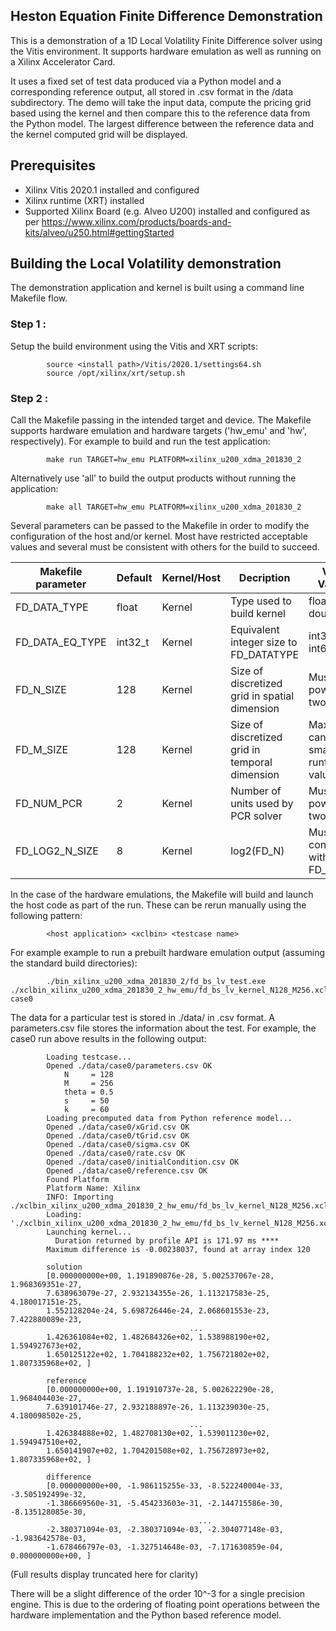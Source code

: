 ## Heston Equation Finite Difference Demonstration
This is a demonstration of a 1D Local Volatility Finite Difference solver using the Vitis environment.  It supports hardware emulation as well as running on a Xilinx Accelerator Card.

It uses a fixed set of test data produced via a Python model and a corresponding reference output, all stored in .csv format in the /data subdirectory.  The demo will take the input data, compute the pricing grid based using the kernel and then compare this to the reference data from the Python model.  The largest difference between the reference data and the kernel computed grid will be displayed.

## Prerequisites

- Xilinx Vitis 2020.1 installed and configured
- Xilinx runtime (XRT) installed
- Supported Xilinx Board (e.g. Alveo U200) installed and configured as per https://www.xilinx.com/products/boards-and-kits/alveo/u250.html#gettingStarted

## Building the Local Volatility demonstration
The demonstration application and kernel is built using a command line Makefile flow.

### Step 1 :
Setup the build environment using the Vitis and XRT scripts:

            source <install path>/Vitis/2020.1/settings64.sh
            source /opt/xilinx/xrt/setup.sh

### Step 2 :
Call the Makefile passing in the intended target and device. The Makefile supports hardware emulation and hardware targets ('hw_emu' and 'hw', respectively). For example to build and run the test application:

            make run TARGET=hw_emu PLATFORM=xilinx_u200_xdma_201830_2

Alternatively use 'all' to build the output products without running the application:

            make all TARGET=hw_emu PLATFORM=xilinx_u200_xdma_201830_2

Several parameters can be passed to the Makefile in order to modify the configuration of the host and/or kernel. Most have restricted acceptable values and several must be consistent with others for the build to succeed.

| Makefile parameter | Default | Kernel/Host | Decription                                     | Valid Values                                |
|--------------------|---------|-------------|------------------------------------------------|---------------------------------------------|
|FD_DATA_TYPE        | float   | Kernel      | Type used to build kernel                      | float,   double                             |
|FD_DATA_EQ_TYPE     | int32_t | Kernel      | Equivalent integer size to FD_DATATYPE         | int32_t, int64_t                            |
|FD_N_SIZE           | 128     | Kernel      | Size of discretized grid in spatial dimension  | Must be power of two                        |
|FD_M_SIZE           | 128     | Kernel      | Size of discretized grid in temporal dimension | Max size, can pass smaller runtime value    |
|FD_NUM_PCR          | 2       | Kernel      | Number of units used by PCR solver             | Must be power of two                        |
|FD_LOG2_N_SIZE      | 8       | Kernel      | log2(FD_N)                                     | Must be consistent with FD_N_SIZE           |

In the case of the hardware emulations, the Makefile will build and launch the host code as part of the run.  These can be rerun manually using the following pattern:

            <host application> <xclbin> <testcase name> 

For example example to run a prebuilt hardware emulation output (assuming the standard build directories):

            ./bin_xilinx_u200_xdma_201830_2/fd_bs_lv_test.exe ./xclbin_xilinx_u200_xdma_201830_2_hw_emu/fd_bs_lv_kernel_N128_M256.xclbin case0

The data for a particular test is stored in ./data/<casename> in .csv format.  A parameters.csv file stores the information about the test.  For example, the case0 run above results in the following output:

            Loading testcase...
            Opened ./data/case0/parameters.csv OK
                N     = 128
                M     = 256
                theta = 0.5
                s     = 50
                k     = 60
            Loading precomputed data from Python reference model...
            Opened ./data/case0/xGrid.csv OK
            Opened ./data/case0/tGrid.csv OK
            Opened ./data/case0/sigma.csv OK
            Opened ./data/case0/rate.csv OK
            Opened ./data/case0/initialCondition.csv OK
            Opened ./data/case0/reference.csv OK
            Found Platform
            Platform Name: Xilinx
            INFO: Importing ./xclbin_xilinx_u200_xdma_201830_2_hw_emu/fd_bs_lv_kernel_N128_M256.xclbin
            Loading: './xclbin_xilinx_u200_xdma_201830_2_hw_emu/fd_bs_lv_kernel_N128_M256.xclbin'
            Launching kernel...
              Duration returned by profile API is 171.97 ms **** 
            Maximum difference is -0.00238037, found at array index 120

            solution
            [0.000000000e+00, 1.191890876e-28, 5.002537067e-28, 1.968369351e-27, 
            7.638963079e-27, 2.932134355e-26, 1.113217583e-25, 4.180017151e-25, 
            1.552128204e-24, 5.698726446e-24, 2.068601553e-23, 7.422880089e-23, 
                                            ...
            1.426361084e+02, 1.482684326e+02, 1.538988190e+02, 1.594927673e+02, 
            1.650125122e+02, 1.704188232e+02, 1.756721802e+02, 1.807335968e+02, ]

            reference
            [0.000000000e+00, 1.191910737e-28, 5.002622290e-28, 1.968404403e-27, 
            7.639101746e-27, 2.932188897e-26, 1.113239030e-25, 4.180098502e-25, 
                                            ...
            1.426384888e+02, 1.482708130e+02, 1.539011230e+02, 1.594947510e+02, 
            1.650141907e+02, 1.704201508e+02, 1.756728973e+02, 1.807335968e+02, ]

            difference
            [0.000000000e+00, -1.986115255e-33, -8.522240004e-33, -3.505192499e-32, 
            -1.386669560e-31, -5.454233603e-31, -2.144715586e-30, -8.135128085e-30, 
                                              ...
            -2.380371094e-03, -2.380371094e-03, -2.304077148e-03, -1.983642578e-03, 
            -1.678466797e-03, -1.327514648e-03, -7.171630859e-04, 0.000000000e+00, ]

(Full results display truncated here for clarity)

There will be a slight difference of the order 10^-3 for a single precision engine.  This is due to the ordering of floating point operations between the hardware implementation and the Python based reference model.
